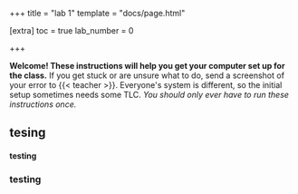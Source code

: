 +++
title = "lab 1"
template = "docs/page.html"

[extra]
toc = true
lab_number = 0

+++

**Welcome! These instructions will help you get your computer set up for the class.**
If you get stuck or are unsure what to do, send a screenshot of your error to {{< teacher >}}. Everyone's system is
different, so the initial setup sometimes needs some TLC.
*You should only ever have to run these instructions once.*

## tesing

#### testing

### testing